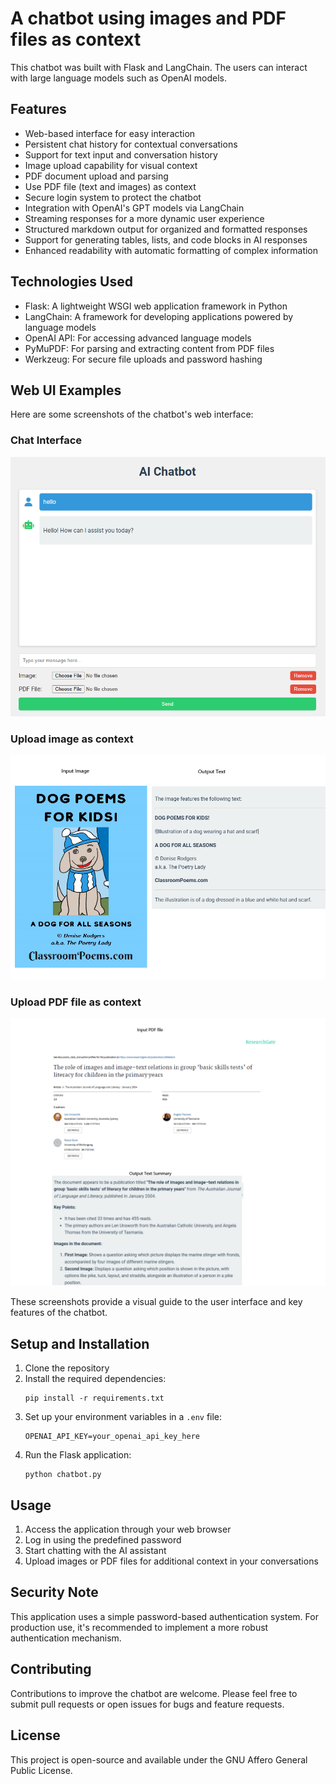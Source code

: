 # A chatbot using images and PDF files as context
This chatbot was built with Flask and LangChain. The users can interact with large language models such as OpenAI models.

## Features

- Web-based interface for easy interaction
- Persistent chat history for contextual conversations
- Support for text input and conversation history
- Image upload capability for visual context
- PDF document upload and parsing
- Use PDF file (text and images) as context
- Secure login system to protect the chatbot
- Integration with OpenAI's GPT models via LangChain
- Streaming responses for a more dynamic user experience
- Structured markdown output for organized and formatted responses
- Support for generating tables, lists, and code blocks in AI responses
- Enhanced readability with automatic formatting of complex information



## Technologies Used

- Flask: A lightweight WSGI web application framework in Python
- LangChain: A framework for developing applications powered by language models
- OpenAI API: For accessing advanced language models
- PyMuPDF: For parsing and extracting content from PDF files
- Werkzeug: For secure file uploads and password hashing


## Web UI Examples

Here are some screenshots of the chatbot's web interface:


### Chat Interface
![Chat Interface](screenshots/chat_interface.png)

### Upload image as context
![File Upload](screenshots/Image_as_context.png)

### Upload PDF file as context
![File Upload](screenshots/PDF_file_as_context.png)

These screenshots provide a visual guide to the user interface and key features of the chatbot.


## Setup and Installation

1. Clone the repository
2. Install the required dependencies:
   ```
   pip install -r requirements.txt
   ```
3. Set up your environment variables in a `.env` file:
   ```
   OPENAI_API_KEY=your_openai_api_key_here
   ```
4. Run the Flask application:
   ```
   python chatbot.py
   ```

## Usage

1. Access the application through your web browser
2. Log in using the predefined password
3. Start chatting with the AI assistant
4. Upload images or PDF files for additional context in your conversations


## Security Note

This application uses a simple password-based authentication system. For production use, it's recommended to implement a more robust authentication mechanism.

## Contributing

Contributions to improve the chatbot are welcome. Please feel free to submit pull requests or open issues for bugs and feature requests.

## License

This project is open-source and available under the GNU Affero General Public License.

